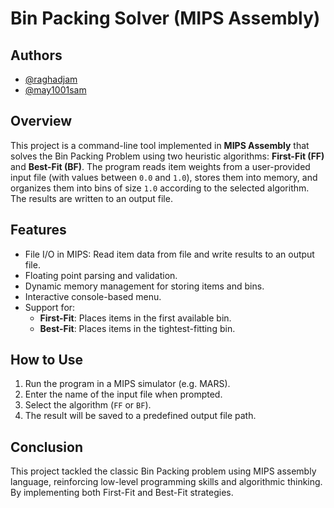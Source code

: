 # Bin Packing Solver (MIPS Assembly)

## Authors
- [@raghadjam](https://github.com/raghadjam)
- [@may1001sam](https://github.com/may1001sam)

## Overview

This project is a command-line tool implemented in **MIPS Assembly** that solves the Bin Packing Problem using two heuristic algorithms: **First-Fit (FF)** and **Best-Fit (BF)**. The program reads item weights from a user-provided input file (with values between `0.0` and `1.0`), stores them into memory, and organizes them into bins of size `1.0` according to the selected algorithm. The results are written to an output file.

## Features

- File I/O in MIPS: Read item data from file and write results to an output file.
- Floating point parsing and validation.
- Dynamic memory management for storing items and bins.
- Interactive console-based menu.
- Support for:
  - **First-Fit**: Places items in the first available bin.
  - **Best-Fit**: Places items in the tightest-fitting bin.

## How to Use

1. Run the program in a MIPS simulator (e.g. MARS).
2. Enter the name of the input file when prompted.
3. Select the algorithm (`FF` or `BF`).
4. The result will be saved to a predefined output file path.

## Conclusion

This project tackled the classic Bin Packing problem using MIPS assembly language, reinforcing low-level programming skills and algorithmic thinking. By implementing both First-Fit and Best-Fit strategies.
